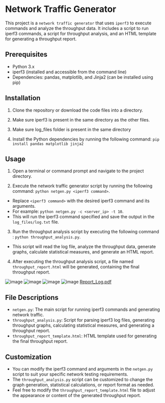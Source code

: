 # Network Traffic Generator

This project is a `network traffic generator` that uses `iperf3` to execute commands and analyze the throughput data. It includes a script to run iperf3 commands, a script for throughput analysis, and an HTML template for generating a throughput report.


## Prerequisites

- Python 3.x
- iperf3 (installed and accessible from the command line)
- Dependencies: pandas, matplotlib, and Jinja2 (can be installed using pip)


## Installation

1. Clone the repository or download the code files into a directory.

2. Make sure iperf3 is present in the same directory as the other files.
   
3. Make sure log_files folder is present in the same directory
   
4. Install the Python dependencies by running the following command: `pip install pandas matplotlib jinja2`


## Usage

1. Open a terminal or command prompt and navigate to the project directory.

2. Execute the network traffic generator script by running the following command: `python netgen.py <iperf3 command>`.
- Replace `<iperf3 command>` with the desired iperf3 command and its arguments.
- For example: `python netgen.py -c <server_ip> -t 10`.
- This will run the iperf3 command specified and save the output in the `log_files/log.txt` file.

3. Run the throughput analysis script by executing the following command : `python throughput_analysis.py`.
- This script will read the log file, analyze the throughput data, generate graphs, calculate statistical measures, and generate an HTML report.

4. After executing the throughput analysis script, a file named `throughput_report.html` will be generated, containing the final throughput report.

![image](https://github.com/Prafful33Tak/Network-Generator/assets/88709400/c0aa41ef-d95d-46f1-9114-7b48df3683d1)
![image](https://github.com/Prafful33Tak/Network-Generator/assets/88709400/9405770c-545f-4a72-b98e-f6314a265899)
![image](https://github.com/Prafful33Tak/Network-Generator/assets/88709400/14b6e8e6-69f0-4177-9090-6f8cf0f23b9c)
![image](https://github.com/Prafful33Tak/Network-Generator/assets/88709400/e608b14b-bdac-4019-bd84-11142a3024eb)
[Report_Log.pdf](https://github.com/Prafful33Tak/Network-Generator/files/12047297/Report_Log.pdf)


## File Descriptions

- `netgen.py`: The main script for running iperf3 commands and generating network traffic.
- `throughput_analysis.py`: Script for parsing iperf3 log files, generating throughput graphs, calculating statistical measures, and generating a throughput report.
- `throughput_report_template.html`: HTML template used for generating the final throughput report.


## Customization

- You can modify the iperf3 command and arguments in the `netgen.py` script to suit your specific network testing requirements.
- The `throughput_analysis.py` script can be customized to change the graph generation, statistical calculations, or report format as needed.
- Feel free to modify the `throughput_report_template.html` file to adjust the appearance or content of the generated throughput report.










